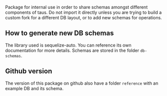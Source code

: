 Package for internal use in order to share schemas amongst different components of taus.
Do not import it directly unless you are trying to build a custom fork for a different DB layout, or to add new schemas for operations.

## How to generate new DB schemas
The library used is sequelize-auto. You can reference its own documentation for more details. Schemas are stored in the folder `db-schemas`.

## Github version
The version of this package on github also have a folder `reference` with an example DB and its schema.
